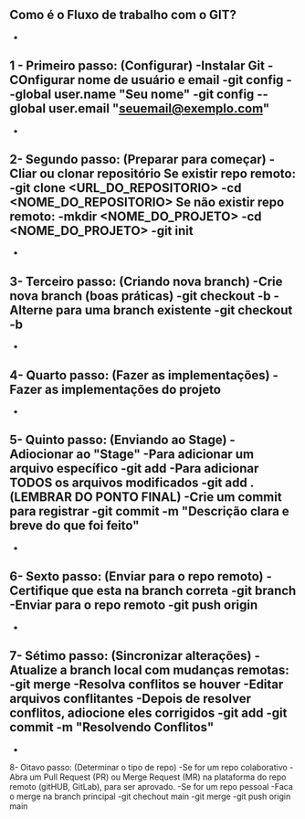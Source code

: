 Como é o Fluxo de trabalho com o GIT?
-
-
1 - Primeiro passo: (Configurar)
    -Instalar Git
    - COnfigurar nome de usuário e email
        -git config --global user.name "Seu nome"
        -git config --global user.email "seuemail@exemplo.com"
-
-
2- Segundo passo: (Preparar para começar)
    -Cliar ou clonar repositório
        Se existir repo remoto:
            -git clone <URL_DO_REPOSITORIO>
            -cd <NOME_DO_REPOSITORIO>
        Se não existir repo remoto:
            -mkdir <NOME_DO_PROJETO>
            -cd <NOME_DO_PROJETO>
            -git init
-
-
3- Terceiro passo: (Criando nova branch)
    -Crie nova branch (boas práticas)
        -git checkout -b <NOME-DA-BRANCH>
    -Alterne para uma branch existente
        -git checkout -b <NOME-DA-BRANCH>
-
-
4- Quarto passo: (Fazer as implementações)
    -Fazer as implementações do projeto
-
-
5- Quinto passo: (Enviando ao Stage)
    -Adiocionar ao "Stage"
        -Para adicionar um arquivo específico
            -git add <NOME-DO-ARQUIVO>
        -Para adicionar TODOS os arquivos modificados
            -git add . (LEMBRAR DO PONTO FINAL)
        -Crie um commit para registrar
            -git commit -m "Descrição clara e breve do que foi feito"
-
-
6- Sexto passo: (Enviar para o repo remoto)
    -Certifique que esta na branch correta
        -git branch
    -Enviar para o repo remoto
        -git push origin <NOME-DA-BRANCH>
-
-
7- Sétimo passo: (Sincronizar alterações)
    -Atualize a branch local com mudanças remotas:
        -git merge <NOME-DA-BRANCH>
    -Resolva conflitos se houver
        -Editar arquivos conflitantes
        -Depois de resolver conflitos, adiocione eles corrigidos
            -git add <ARQUIVO-RESOLVIDO>
            -git commit -m "Resolvendo Conflitos"
-
-
8- Oitavo passo: (Determinar o tipo de repo)
    -Se for um repo colaborativo
        -Abra um Pull Request (PR) ou Merge Request (MR) na plataforma do repo remoto (gitHUB, GitLab), para ser aprovado.
    -Se for um repo pessoal
        -Faca o merge na branch principal
            -git chechout main
            -git merge <NOME-DA-BRANCH>
            -git push origin main